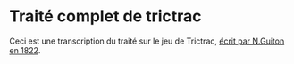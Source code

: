 # Traité complet de trictrac

Ceci est une transcription du traité sur le jeu de Trictrac, [écrit par N.Guiton en 1822](https://fr.wikipedia.org/wiki/Trictrac#Principaux_Trait%C3%A9s).
